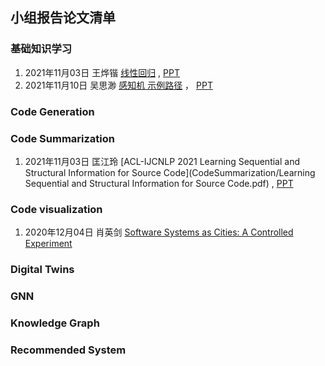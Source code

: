 ## 小组报告论文清单

### 基础知识学习
1. 2021年11月03日 王烨锴 [线性回归](BasicKnowledge/readme.md) , [PPT](BasicKnowledge/readme.md)
2. 2021年11月10日 吴思渺 [感知机 示例路径](BasicKnowledge/readme.md) ， [PPT](BasicKnowledge/readme.md)


### Code Generation

### Code Summarization
1. 2021年11月03日 匡江玲 [ACL-IJCNLP 2021 Learning Sequential and Structural Information for Source Code](CodeSummarization/Learning Sequential and Structural Information for Source Code.pdf) , [PPT](CodeSummarization/readme.md)


### Code  visualization
1. 2020年12月04日  肖英剑   [Software Systems as Cities: A Controlled Experiment](https://github.com/lihongweimail/SoftwareEngineering_MustReadingPaper/blob/main/CodeVisualization/ICSE2011%20CODECITY_%20Software%20systems%20as%20cities_%20a%20controlled%20experiment.pdf)


### Digital Twins

### GNN

### Knowledge Graph

### Recommended System
